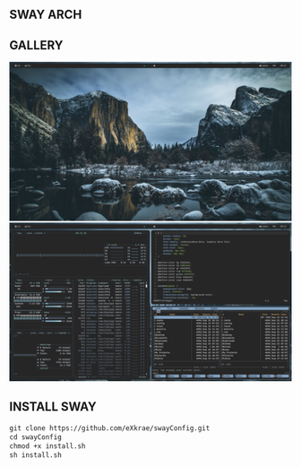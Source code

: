 ## SWAY ARCH

## GALLERY
![gallery](img/001.png)
![gallery](img/002.png)

## INSTALL SWAY
```
git clone https://github.com/eXkrae/swayConfig.git
cd swayConfig
chmod +x install.sh
sh install.sh
